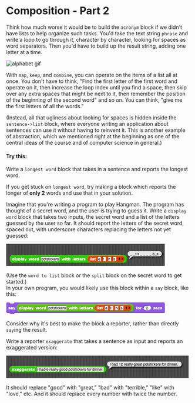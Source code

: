 # Composition - Part 2

Think how much worse it would be to build the `acronym` block if we didn't have lists to help organize such tasks. You'd take the text string `phrase` and write a loop to go through it, character by character, looking for spaces as word separators. Then you'd have to build up the result string, adding one letter at a time.

![alphabet gif](https://beautyjoy.github.io/bjc-r/img/list/hof/alphabet.gif)

With `map`, `keep`, and `combine`, you can operate on the items of a list all at once. You don't have to think, "Find the first letter of the first word and operate on it, then increase the loop index until you find a space, then skip over any extra spaces that might be next to it, then remember the position of the beginning of the second word" and so on. You can think, "give me the first letters of all the words."  
  
\(Instead, all that ugliness about looking for spaces is hidden inside the `sentence->list` block, where everyone writing an application about sentences can use it without having to reinvent it. This is another example of abstraction, which we mentioned right at the beginning as one of the central ideas of the course and of computer science in general.\)

#### Try this:

Write a `longest word` block that takes in a sentence and reports the longest word.

If you get stuck on `longest word`, try making a block which reports the longer of **only 2** words and use that in your solution.

Imagine that you're writing a program to play Hangman. The program has thought of a secret word, and the user is trying to guess it. Write a `display word` block that takes two inputs, the secret word and a list of the letters guessed by the user so far. It should report the letters of the secret word, spaced out, with underscore characters replacing the letters not yet guessed:

![](../.gitbook/assets/image%20%28241%29.png)

\(Use the `word to list` block or the `split` block on the secret word to get started.\)  
In your own program, you would likely use this block within a `say` block, like this:

![](../.gitbook/assets/image%20%28294%29.png)

Consider why it's best to make the block a reporter, rather than directly `say`ing the result.

Write a reporter `exaggerate` that takes a sentence as input and reports an exaggerated version:

![](../.gitbook/assets/image%20%28126%29.png)

It should replace "good" with "great," "bad" with "terrible," "like" with "love," etc. And it should replace every number with twice the number.

